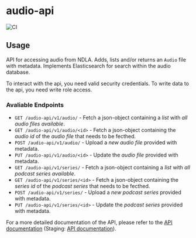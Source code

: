 # audio-api

![CI](https://github.com/NDLANO/audio-api/workflows/CI/badge.svg)

## Usage

API for accessing audio from NDLA. Adds, lists and/or returns an `Audio` file with metadata. Implements Elasticsearch for search within the audio database.

To interact with the api, you need valid security credentials.
To write data to the api, you need write role access.

### Avaliable Endpoints

- `GET /audio-api/v1/audio/` - Fetch a json-object containing a *list* with *all audio files available*.
- `GET /audio-api/v1/audio/<id>` - Fetch a json-object containing the *audio id* of the *audio file* that needs to be fecthed.
- `POST /audio-api/v1/audio/` - Upload a *new audio file* provided with metadata.
- `PUT /audio-api/v1/audio/<id>` - Update the *audio file* provided with metadata.
- `GET /audio-api/v1/series/` - Fetch a json-object containing a *list* with *all podcast series available*.
- `GET /audio-api/v1/series/<id>` - Fetch a json-object containing the *series id* of the *podcast series* that needs to be fecthed.
- `POST /audio-api/v1/series/` - Upload a *new podcast series* provided with metadata.
- `PUT /audio-api/v1/series/<id>` - Update the *podcast series* provided with metadata.

For a more detailed documentation of the API, please refer to the [API documentation](https://api.ndla.no) (Staging: [API documentation](https://staging.api.ndla.no)).
